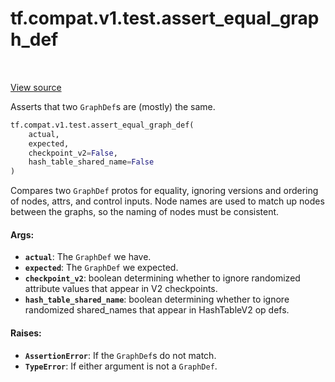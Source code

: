 <div itemscope itemtype="http://developers.google.com/ReferenceObject">
<meta itemprop="name" content="tf.compat.v1.test.assert_equal_graph_def" />
<meta itemprop="path" content="Stable" />
</div>

# tf.compat.v1.test.assert_equal_graph_def

<!-- Insert buttons and diff -->

<table class="tfo-notebook-buttons tfo-api" align="left">
</table>

<a target="_blank" href="/code/stable/tensorflow/python/framework/test_util.py">View source</a>



Asserts that two `GraphDef`s are (mostly) the same.

``` python
tf.compat.v1.test.assert_equal_graph_def(
    actual,
    expected,
    checkpoint_v2=False,
    hash_table_shared_name=False
)
```



<!-- Placeholder for "Used in" -->

Compares two `GraphDef` protos for equality, ignoring versions and ordering of
nodes, attrs, and control inputs.  Node names are used to match up nodes
between the graphs, so the naming of nodes must be consistent.

#### Args:


* <b>`actual`</b>: The `GraphDef` we have.
* <b>`expected`</b>: The `GraphDef` we expected.
* <b>`checkpoint_v2`</b>: boolean determining whether to ignore randomized attribute
  values that appear in V2 checkpoints.
* <b>`hash_table_shared_name`</b>: boolean determining whether to ignore randomized
  shared_names that appear in HashTableV2 op defs.


#### Raises:


* <b>`AssertionError`</b>: If the `GraphDef`s do not match.
* <b>`TypeError`</b>: If either argument is not a `GraphDef`.

